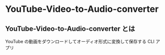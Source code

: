 # YouTube-Video-to-Audio-converter

## YouTube-Video-to-Audio-converter とは

YouTube の動画をダウンロードしてオーディオ形式に変換して保存する CLI アプリ
